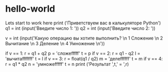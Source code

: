 # hello-world
Lets start to work here
print ('Приветствуем вас в калькуляторе Python')
q1 = int (input('Введите число 1: '))
q2 = int (input('Введите число 2: '))

v = int (input('Какую операцию вы хотите выполнить? \n 1 Сложение \n 2 Вычитание \n 3 Деление \n 4 Умножение \n'))

if v == 1:
    r = q1 + q2
    p = 'сложеfffff'
    t = p
if v == 2:
    r = q1 - q2
    l = 'вычитаfffffff'
    t = l
if v == 3:
    r = float(q1 / q2)
    m = 'делеffffff'
    t = m
if v == 4:
    r = q1 * q2
    n = 'умножеfffff'
    t = n
print ('Результат ',t,' = ',r)

